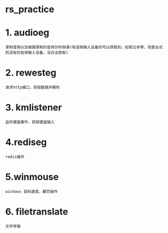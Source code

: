 # rs_practice

# 1. audioeg
    录制音频以及根据录制的音频分析频谱(有音频输入设备的可以获取到，如笔记本等，但是台式机没有的音频输入设备，没办法获取)

# 2. rewesteg
    请求http接口，获取数据并解析

# 3. kmlistener
    监听键盘事件，获取键盘输入

# 4.rediseg
    redis操作

# 5.winmouse
    windows 鼠标速度，翻页操作

# 6. filetranslate
    文件传输

